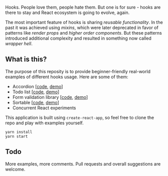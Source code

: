 Hooks. People love them, people hate them. But one is for sure - hooks are there to stay and React ecosystem is going to evolve, again.

The most important feature of hooks is sharing _reusable functionality_. In the past it was achieved using _mixins_, which were later deprecated in favor of patterns like _render props_ and _higher order components_. But these patterns introduced additional complexity and resulted in something now called _wrapper hell_.

## What is this?

The purpose of this reposity is to provide beginner-friendly real-world examples of different hooks usage. Here are some of them:

* Accordion [[code](src/components/accordion), [demo](https://hooks-by-example.now.sh/accordion)]
* Todo list [[code](src/components/todo-list), [demo](https://hooks-by-example.now.sh/todo-list)]
* Form validation library [[code](src/components/form-library), [demo](https://hooks-by-example.now.sh/form-library)]
* Sortable [[code](src/components/sortable), [demo](https://hooks-by-example.now.sh/sortable)]
* Concurrent React experiments

This application is built using `create-react-app`, so feel free to clone the repo and play with examples yourself.

```
yarn install
yarn start
```
## Todo

More examples, more comments. Pull requests and overall suggestions are welcome.
